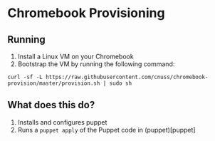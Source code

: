 # Chromebook Provisioning

## Running

1. Install a Linux VM on your Chromebook
1. Bootstrap the VM by running the following command: 

```
curl -sf -L https://raw.githubusercontent.com/cnuss/chromebook-provision/master/provision.sh | sudo sh
```

## What does this do?

1. Installs and configures puppet
1. Runs a `puppet apply` of the Puppet code in (puppet)[puppet]
